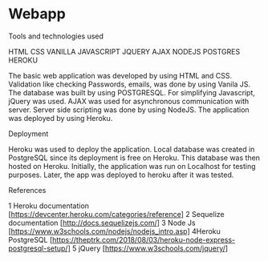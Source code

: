 # Webapp

Tools and technologies used

HTML
CSS
VANILLA JAVASCRIPT
JQUERY
AJAX
NODEJS
POSTGRES
HEROKU

The basic web application was developed by using HTML and CSS. 
Validation like checking Passwords, emails, was done by using Vanila JS. 
The database was built by using POSTGRESQL. 
For simplifying Javascript, jQuery was used. 
AJAX was used for asynchronous communication with server. 
Server side scripting was done by using NodeJS. 
The application was deployed by using Heroku. 


Deployment 

Heroku was used to deploy the application. Local database was created in PostgreSQL since its deployment is free on Heroku. This database was then hosted on Heroku. Initially, the application was run on Localhost for testing purposes. Later, the app was deployed to heroku after it was tested. 

References

1 Heroku documentation [https://devcenter.heroku.com/categories/reference]
2 Sequelize documentation [http://docs.sequelizejs.com/]
3 Node Js [https://www.w3schools.com/nodejs/nodejs_intro.asp]
4Heroku PostgreSQL [https://theptrk.com/2018/08/03/heroku-node-express-postgresql-setup/]
5 jQuery [https://www.w3schools.com/jquery/]
